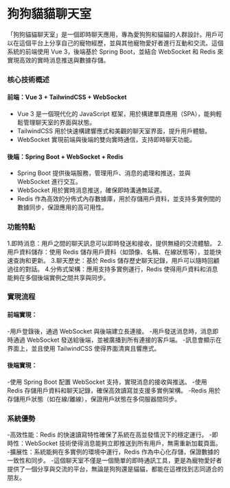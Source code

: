 狗狗貓貓聊天室
============
「狗狗貓貓聊天室」是一個即時聊天應用，專為愛狗狗和貓貓的人群設計。用戶可以在這個平台上分享自己的寵物經歷，並與其他寵物愛好者進行互動和交流。這個系統的前端使用 Vue 3，後端基於 Spring Boot，並結合 WebSocket 和 Redis 來實現高效的實時消息推送與數據存儲。

### 核心技術概述
#### 前端：Vue 3 + TailwindCSS + WebSocket

- Vue 3 是一個現代化的 JavaScript 框架，用於構建單頁應用（SPA），能夠輕鬆管理聊天室的界面與狀態。
- TailwindCSS 用於快速構建響應式和美觀的聊天室界面，提升用戶體驗。
- WebSocket 實現前端與後端的雙向實時通信，支持即時聊天功能。
#### 後端：Spring Boot + WebSocket + Redis

- Spring Boot 提供後端服務，管理用戶、消息的處理和推送，並與 WebSocket 進行交互。
- WebSocket 用於實時消息推送，確保即時溝通無延遲。
- Redis 作為高效的分佈式內存數據庫，用於存儲用戶資料，並支持多實例間的數據同步，保證應用的高可用性。
### 功能特點
1.即時消息：用戶之間的聊天訊息可以即時發送和接收，提供無縫的交流體驗。
2.用戶資料儲存：使用 Redis 儲存用戶資料（如頭像、名稱、在線狀態等），並能快速查詢和更新。
3.聊天歷史：基於 Redis 儲存歷史聊天記錄，用戶可以隨時回顧過往的對話。
4.分佈式架構：應用支持多實例運行，Redis 使得用戶資料和消息能夠在多個後端實例之間共享與同步。
### 實現流程
#### 前端實現：

-用戶登錄後，通過 WebSocket 與後端建立長連接。
-用戶發送消息時，消息即時通過 WebSocket 發送給後端，並被廣播到所有連接的客戶端。
-訊息會顯示在界面上，並且使用 TailwindCSS 使得界面清爽且響應式。
#### 後端實現：

-使用 Spring Boot 配置 WebSocket 支持，實現消息的接收與推送。
-使用 Redis 存儲用戶資料和聊天記錄，確保高效讀寫並支援多實例架構。
-Redis 用於存儲用戶狀態（如在線/離線），保證用戶狀態在多伺服器間同步。
### 系統優勢
-高效性能：Redis 的快速讀寫特性確保了系統在高並發情況下的穩定運行。
-即時性：WebSocket 技術使得消息能夠立即推送到所有用戶，無需重新加載頁面。
-擴展性：系統能夠在多實例的環境中運行，Redis 作為中心化存儲，保證數據的一致性和同步。
-這個聊天室不僅是一個簡單的即時通訊工具，更是為寵物愛好者提供了一個分享與交流的平台，無論是狗狗還是貓貓，都能在這裡找到志同道合的朋友。
